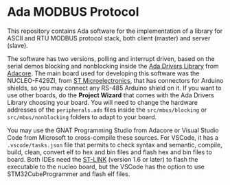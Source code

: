 # Ada MODBUS Protocol

This repository contains Ada software for the implementation of a library for ASCII and RTU MODBUS protocol stack, both client (master) and server (slave).

The software has two versions, polling and interrupt driven, based on the serial demos blocking and nonblocking inside the [Ada Drivers Library](https://www.github.com/Adacore/Ada_Drivers_Library) from [Adacore](https://www.adacore.com). The main board used for developing this software was the NUCLEO-F429ZI, from [ST Microelectronics](https://www.st.com), that has connectors for Arduino shields, so you may connect any RS-485 Arduino shield on it. If you want to use other boards, do the **Project Wizard** that comes with the Ada Drivers Library choosing your board. You will need to change the hardware addresses of the `peripherals.ads` files inside the `src/mbus/blocking` or `src/mbus/nonblocking` folders to adapt to your board.

You may use the GNAT Programming Studio from Adacore or Visual Studio Code from Microsoft to cross-compile these sources. For VSCode, it has a `.vscode/tasks.json` file that permits to check syntax and semantic, compile, build, clean, convert elf to hex and bin files and flash hex and bin files to board. Both IDEs need the [ST-LINK](https://github.com/stlink-org/stlink) (version 1.6 or later) to flash the executable to the nucleo board, but the VSCode has the option to use STM32CubeProgrammer and flash elf files.
